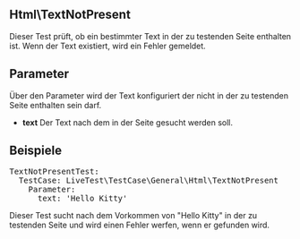 ## Html\TextNotPresent

Dieser Test prüft, ob ein bestimmter Text in der zu testenden Seite enthalten ist. Wenn der Text existiert, wird ein Fehler gemeldet.

## Parameter
Über den Parameter wird der Text konfiguriert der nicht in der zu testenden Seite enthalten sein darf.

* **text** Der Text nach dem in der Seite gesucht werden soll.

## Beispiele
<pre>TextNotPresentTest:
  TestCase: LiveTest\TestCase\General\Html\TextNotPresent
    Parameter:
      text: 'Hello Kitty'</pre>

Dieser Test sucht nach dem Vorkommen von "Hello Kitty" in der zu testenden Seite und wird einen Fehler werfen, wenn er gefunden wird.